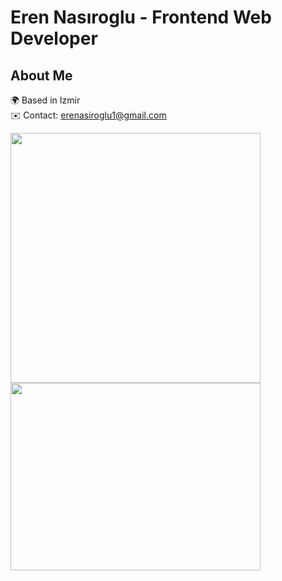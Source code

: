 # Eren Nasıroglu - Frontend Web Developer

## About Me
🌍  Based in Izmir  
✉️  Contact: [erenasiroglu1@gmail.com](mailto:erenasiroglu1@gmail.com)  

<div>
  <img src="https://github-readme-stats.vercel.app/api?username=erenasiroglu&theme=dark&show_icons=true" width="400px" height="400px" />
  <img src="https://github-readme-stats.vercel.app/api/top-langs/?username=erenasiroglu" width="400px" height="300px" />
</div>

